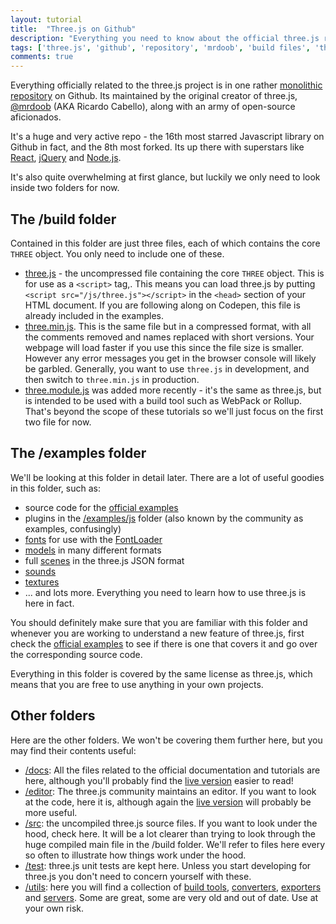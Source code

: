 ```yaml
---
layout: tutorial
title:  "Three.js on Github"
description: "Everything you need to know about the official three.js repo on github"
tags: ['three.js', 'github', 'repository', 'mrdoob', 'build files', 'threejs examples', ]
comments: true
---
```


Everything officially related to the three.js project is in one rather [monolithic repository](https://github.com/mrdoob/three.js) on Github. Its maintained by the original creator of three.js, [@mrdoob](https://twitter.com/mrdoob) (AKA Ricardo Cabello), along with an army of open-source aficionados.

It's a huge and very active repo - the 16th most starred Javascript library on Github in fact, and the 8th most forked. Its up there with superstars like [React](https://facebook.github.io/react/), [jQuery](https://jquery.com/) and [Node.js](https://nodejs.org/en/).

It's also quite overwhelming at first glance, but luckily we only need to look inside two folders for now.

## The /build folder

Contained in this folder are just three files, each of which contains the core `THREE` object. You only need to include one of these.

* [three.js](https://github.com/mrdoob/three.js/blob/dev/build/three.js) - the uncompressed file containing the core `THREE` object. This is for use as a `<script>` tag,. This means you can load three.js by putting `<script src="/js/three.js"></script>` in the `<head>` section of your HTML document. If you are following along on Codepen, this file is already included in the examples.
* [three.min.js](https://github.com/mrdoob/three.js/blob/dev/build/three.min.js). This is the same file but in a compressed format, with all the comments removed and names replaced with short versions. Your webpage will load faster if you use this since the file size is smaller.  However any error messages you get in the browser console will likely be garbled. Generally, you want to use `three.js` in development, and then switch to `three.min.js` in production.
* [three.module.js](https://github.com/mrdoob/three.js/blob/dev/build/three.module.js) was added more recently - it's the same as three.js, but is intended to be used with a build tool such as WebPack or Rollup. That's beyond the scope of these tutorials so we'll just focus on the first two file for now.

## The /examples folder

We'll be looking at this folder in detail later. There are a lot of useful goodies in this folder, such as:

* source code for the [official examples](https://threejs.org/examples/)
* plugins in the [/examples/js](https://github.com/mrdoob/three.js/tree/master/examples/js) folder (also known by the community as examples, confusingly)
* [fonts](https://github.com/mrdoob/three.js/tree/master/examples/fonts/) for use with the [FontLoader](https://threejs.org/docs/#api/loaders/FontLoader)
* [models](https://github.com/mrdoob/three.js/tree/master/examples/models/) in many different formats
* full [scenes](https://github.com/mrdoob/three.js/tree/master/examples/scenes/) in the three.js JSON format
* [sounds](https://github.com/mrdoob/three.js/tree/master/examples/sounds/)
* [textures](https://github.com/mrdoob/three.js/tree/master/examples/textures/)
* ... and lots more. Everything you need to learn how to use three.js is here in fact.

You should definitely make sure that you are familiar with this folder and whenever you are working to understand a new feature of three.js, first check the [official examples](https://threejs.org/examples/) to see if there is one that covers it and go over the corresponding source code.

Everything in this folder is covered by the same license as three.js, which means that you are free to use anything in your own projects.

## Other folders

Here are the other folders. We won't be covering them further here, but you may find their contents useful:

* [/docs](https://github.com/mrdoob/three.js/tree/dev/docs): All the files related to the official documentation and tutorials are here, although you'll probably find the [live version](https://threejs.org/docs/) easier to read!
* [/editor](https://github.com/mrdoob/three.js/tree/dev/editor/): The three.js community maintains an editor. If you want to look at the code, here it is, although again the [live version](https://threejs.org/editor/) will probably be more useful.
* [/src](https://github.com/mrdoob/three.js/tree/dev/src/): the uncompiled three.js source files. If you want to look under the hood, check here. It will be a lot clearer than trying to look through the huge compiled main file in the /build folder. We'll refer to files here every so often to illustrate how things work under the hood.
* [/test](https://github.com/mrdoob/three.js/tree/dev/test/): three.js unit tests are kept here. Unless you start developing for three.js you don't need to concern yourself with these.
* [/utils](https://github.com/mrdoob/three.js/tree/dev/utils/): here you will find a collection of [build tools](https://github.com/mrdoob/three.js/tree/dev/utils/build/), [converters](https://github.com/mrdoob/three.js/tree/dev/utils/converters/), [exporters](https://github.com/mrdoob/three.js/tree/dev/utils/exporters/) and [servers](https://github.com/mrdoob/three.js/tree/dev/utils/servers/). Some are great, some are very old and out of date. Use at your own risk.
